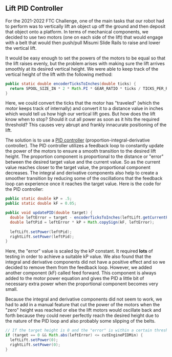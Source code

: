 ## Lift PID Controller

For the 2021-2022 FTC Challenge, one of the main tasks that our robot had to perform was to vertically lift an object up off the ground and then deposit
that object onto a platform. In terms of mechanical components, we decided to use two motors (one on each side of the lift) that would engage with a belt that would then push/pull Misumi Slide Rails to raise and lower the vertical lift. 

It would be easy enough to set the powers of the motors to be equal so that the lift raises evenly, but the problem arises with making sure the lift arrives smoothly at its desired vertical height. We were able to keep track of the vertical height of the lift with the following method:
```java
public static double encoderTicksToInches(double ticks) {
  return SPOOL_SIZE_IN * 2 * Math.PI * GEAR_RATIO * ticks / TICKS_PER_REV;
}
```
Here, we could convert the ticks that the motor has "traveled" (which the motor keeps track of internally) and convert it to a distance value in inches which would tell us how high our vertical lift goes. But how does the lift know when to stop? Should it cut all power as soon as it hits the required threshold? This causes very abrupt and frankly innacurate positioning of the lift.

The solution is to use a [PID controller](https://en.wikipedia.org/wiki/PID_controller) (proportion-integral-derivative controller). The PID controller utilizes a feedback loop to constantly update the power of the motors to ensure a smooth transition to the desired lift height. The proportion component is proportional to the distance or "error" between the desired target value and the current value. So as the current value reaches closer to the target value, the proportional component decreases. The integral and derivative components also help to create a smoother transition by reducing some of the oscillations that the feedback loop can experience once it reaches the target value. Here is the code for the PID controller:

```java
public static double kP = .5;
public static double kF = 0.05;

public void updatePID(double target) {
  double leftError = target - encoderTicksToInches(leftLift.getCurrentPosition());
  double leftPid = leftError * kP + Math.copySign(kF, leftError);
  
  leftLift.setPower(leftPid);
  rightLift.setPower(leftPid);
}
```
Here, the "error" value is scaled by the kP constant. It required **lots** of testing in order to achieve a suitable kP value. We also found that the integral and derivative components did not have a positive effect and so we decided to remove them from the feedback loop. However, we added another component (kF) called feed forward. This component is always added to the motor power equation and gives the PID a little bit of necessary extra power when the proportional component becomes very small.

Because the integral and derivative components did not seem to work, we had to add in a manual feature that cut the power of the motors when the "zero" height was reached or else the lift motors would oscillate back and forth because they could never perfectly reach the desired height due to the nature of the PID loop and also probably some slipping of the belts.
```java
// If the target height is 0 and the "error" is within a certain threshold, then cut the power of the motors so they don't oscillate.
if (target == 0 && Math.abs(leftError) <= cutEnginePIDMin) {
  leftLift.setPower(0);
  rightLift.setPower(0);
}
```
